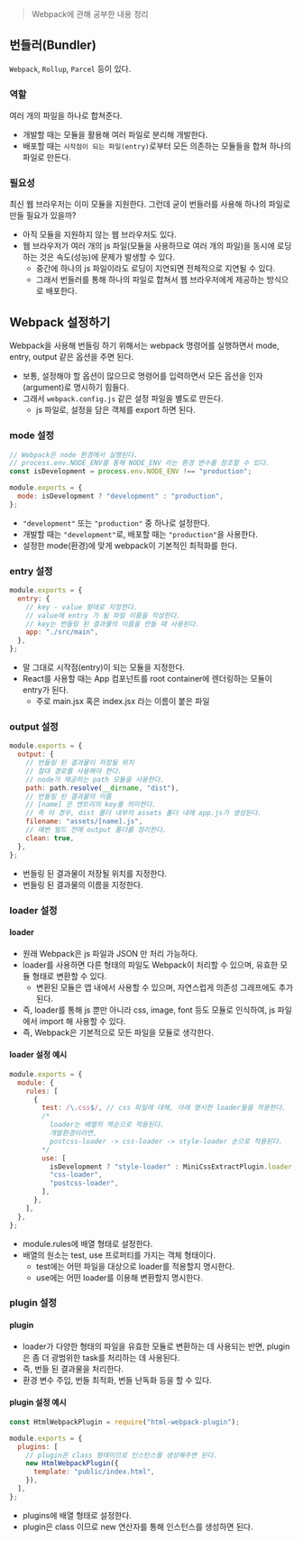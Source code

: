 > Webpack에 관해 공부한 내용 정리

## 번들러(Bundler)

`Webpack`, `Rollup`, `Parcel` 등이 있다.

### 역할

여러 개의 파일을 하나로 합쳐준다.

- 개발할 때는 모듈을 활용해 여러 파일로 분리해 개발한다.
- 배포할 때는 `시작점이 되는 파일(entry)`로부터 모든 의존하는 모듈들을 합쳐 하나의 파일로 만든다.

### 필요성

최신 웹 브라우저는 이미 모듈을 지원한다. 그런데 굳이 번들러를 사용해 하나의 파일로 만들 필요가 있을까?

- 아직 모듈을 지원하지 않는 웹 브라우저도 있다.
- 웹 브라우저가 여러 개의 js 파일(모듈을 사용하므로 여러 개의 파일)을 동시에 로딩하는 것은 속도(성능)에 문제가 발생할 수 있다.
  - 중간에 하나의 js 파일이라도 로딩이 지연되면 전체적으로 지연될 수 있다.
  - 그래서 번들러를 통해 하나의 파일로 합쳐서 웹 브라우저에게 제공하는 방식으로 배포한다.

## Webpack 설정하기

Webpack을 사용해 번들링 하기 위해서는 webpack 명령어를 실행하면서 mode, entry, output 같은 옵션을 주면 된다.

- 보통, 설정해야 할 옵션이 많으므로 명령어를 입력하면서 모든 옵션을 인자(argument)로 명시하기 힘들다.
- 그래서 `webpack.config.js` 같은 설정 파일을 별도로 만든다.
  - js 파일로, 설정을 담은 객체를 export 하면 된다.

### mode 설정

```js
// Webpack은 node 환경에서 실행된다.
// process.env.NODE_ENV를 통해 NODE_ENV 라는 환경 변수를 참조할 수 있다.
const isDevelopment = process.env.NODE_ENV !== "production";

module.exports = {
  mode: isDevelopment ? "development" : "production",
};
```

- `"development"` 또는 `"production"` 중 하나로 설정한다.
- 개발할 때는 `"development"`로, 배포할 때는 `"production"`을 사용한다.
- 설정한 mode(환경)에 맞게 webpack이 기본적인 최적화를 한다.

### entry 설정

```js
module.exports = {
  entry: {
    // key - value 형태로 지정한다.
    // value에 entry 가 될 파일 이름을 작성한다.
    // key는 번들링 된 결과물의 이름을 만들 때 사용된다.
    app: "./src/main",
  },
};
```

- 말 그대로 시작점(entry)이 되는 모듈을 지정한다.
- React를 사용할 때는 App 컴포넌트를 root container에 렌더링하는 모듈이 entry가 된다.
  - 주로 main.jsx 혹은 index.jsx 라는 이름이 붙은 파일

### output 설정

```js
module.exports = {
  output: {
    // 번들링 된 결과물이 저장될 위치
    // 절대 경로를 사용해야 한다.
    // node가 제공하는 path 모듈을 사용한다.
    path: path.resolve(__dirname, "dist"),
    // 번들링 된 결과물의 이름
    // [name] 은 엔트리의 key를 의미한다.
    // 즉 이 경우, dist 폴더 내부의 assets 폴더 내에 app.js가 생성된다.
    filename: "assets/[name].js",
    // 매번 빌드 전에 output 폴더를 정리한다.
    clean: true,
  },
};
```

- 번들링 된 결과물이 저장될 위치를 지정한다.
- 번들링 된 결과물의 이름을 지정한다.

### loader 설정

#### loader

- 원래 Webpack은 js 파일과 JSON 만 처리 가능하다.
- loader를 사용하면 다른 형태의 파일도 Webpack이 처리할 수 있으며, 유효한 모듈 형태로 변환할 수 있다.
  - 변환된 모듈은 앱 내에서 사용할 수 있으며, 자연스럽게 의존성 그래프에도 추가된다.
- 즉, loader를 통해 js 뿐만 아니라 css, image, font 등도 모듈로 인식하여, js 파일에서 import 해 사용할 수 있다.
- 즉, Webpack은 기본적으로 모든 파일을 모듈로 생각한다.

#### loader 설정 예시

```js
module.exports = {
  module: {
    rules: [
      {
        test: /\.css$/, // css 파일에 대해, 아래 명시한 loader들을 적용한다.
        /* 
          loader는 배열의 역순으로 적용된다.
          개발환경이라면,
          postcss-loader -> css-loader -> style-loader 순으로 적용된다.
        */
        use: [
          isDevelopment ? "style-loader" : MiniCssExtractPlugin.loader,
          "css-loader",
          "postcss-loader",
        ],
      },
    ],
  },
};
```

- module.rules에 배열 형태로 설정한다.
- 배열의 원소는 test, use 프로퍼티를 가지는 객체 형태이다.
  - test에는 어떤 파일을 대상으로 loader를 적용할지 명시한다.
  - use에는 어떤 loader를 이용해 변환할지 명시한다.

### plugin 설정

#### plugin

- loader가 다양한 형태의 파일을 유효한 모듈로 변환하는 데 사용되는 반면, plugin은 좀 더 광범위한 task를 처리하는 데 사용된다.
- 즉, 번들 된 결과물을 처리한다.
- 환경 변수 주입, 번들 최적화, 번들 난독화 등을 할 수 있다.

#### plugin 설정 예시

```js
const HtmlWebpackPlugin = require("html-webpack-plugin");

module.exports = {
  plugins: [
    // plugin은 class 형태이므로 인스턴스를 생성해주면 된다.
    new HtmlWebpackPlugin({
      template: "public/index.html",
    }),
  ],
};
```

- plugins에 배열 형태로 설정한다.
- plugin은 class 이므로 new 연산자를 통해 인스턴스를 생성하면 된다.
